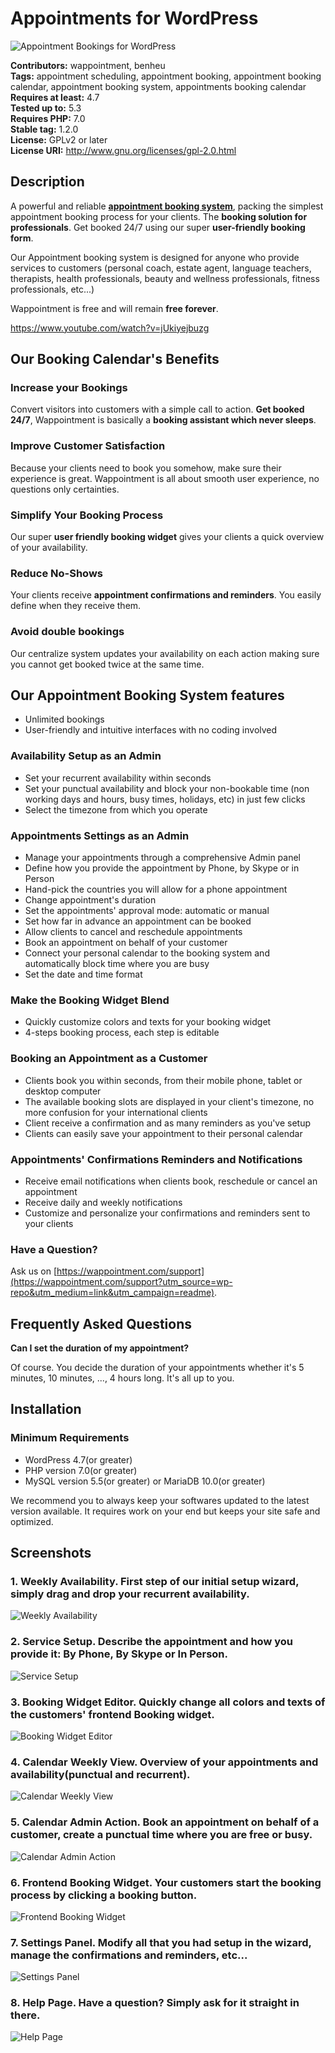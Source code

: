 # Appointments for WordPress
![Appointment Bookings for WordPress](https://ps.w.org/wappointment/assets/banner-1544x500.png?rev=2151020)

**Contributors:** wappointment, benheu  
**Tags:** appointment scheduling, appointment booking, appointment booking calendar, appointment booking system, appointments booking calendar  
**Requires at least:** 4.7  
**Tested up to:** 5.3  
**Requires PHP:** 7.0  
**Stable tag:** 1.2.0  
**License:** GPLv2 or later  
**License URI:** http://www.gnu.org/licenses/gpl-2.0.html  

## Description 

A powerful and reliable **[appointment booking system](https://wappointment.com/?utm_source=wp-repo&utm_medium=link&utm_campaign=readme)**, packing the simplest appointment booking process for your clients.
The **booking solution for professionals**. Get booked 24/7 using our super **user-friendly booking form**.

Our Appointment booking system is designed for anyone who provide services to customers (personal coach, estate agent, language teachers, therapists,  health professionals, beauty and wellness professionals, fitness professionals, etc...)

Wappointment is free and will remain **free forever**.

https://www.youtube.com/watch?v=jUkiyejbuzg


## Our Booking Calendar's Benefits 


### Increase your Bookings 
Convert visitors into customers with a simple call to action. **Get booked 24/7**, Wappointment is basically a **booking assistant which never sleeps**.


### Improve Customer Satisfaction 
Because your clients need to book you somehow, make sure their experience is great. Wappointment is all about smooth user experience, no questions only certainties.


### Simplify Your Booking Process 
Our super **user friendly booking widget** gives your clients a quick overview of your availability.


### Reduce No-Shows 
Your clients receive **appointment confirmations and reminders**. You easily define when they receive them.


### Avoid double bookings 
Our centralize system updates your availability on each action making sure you cannot get booked twice at the same time.


##  Our Appointment Booking System features 
* Unlimited bookings
* User-friendly and intuitive interfaces with no coding involved


### Availability Setup as an Admin 
* Set your recurrent availability within seconds
* Set your punctual availability and block your non-bookable time (non working days and hours, busy times, holidays, etc) in just few clicks
* Select the timezone from which you operate


### Appointments Settings as an Admin 
* Manage your appointments through a comprehensive Admin panel
* Define how you provide the appointment by Phone, by Skype or in Person
* Hand-pick the countries you will allow for a phone appointment
* Change appointment's duration
* Set the appointments' approval mode: automatic or manual 
* Set how far in advance an appointment can be booked 
* Allow clients to cancel and reschedule appointments
* Book an appointment on behalf of your customer
* Connect your personal calendar to the booking system and automatically block time where you are busy
* Set the date and time format 


### Make the Booking Widget Blend 
* Quickly customize colors and texts for your booking widget 
* 4-steps booking process, each step is editable


### Booking an Appointment as a Customer 
* Clients book you within seconds, from their mobile phone, tablet or desktop computer
* The available booking slots are displayed in your client's timezone, no more confusion for your international clients
* Client receive a confirmation and as many reminders as you've setup
* Clients can easily save your appointment to their personal calendar


### Appointments' Confirmations Reminders and Notifications 
* Receive email notifications when clients book, reschedule or cancel an appointment
* Receive daily and weekly notifications
* Customize and personalize your confirmations and reminders sent to your clients


### Have a Question? 
Ask us on [https://wappointment.com/support](https://wappointment.com/support?utm_source=wp-repo&utm_medium=link&utm_campaign=readme).


## Frequently Asked Questions 

**Can I set the duration of my appointment?**

Of course. You decide the duration of your appointments whether it's 5 minutes, 10 minutes, ..., 4 hours long. It's all up to you.


## Installation 


### Minimum Requirements 

* WordPress 4.7(or greater)
* PHP version 7.0(or greater)
* MySQL version 5.5(or greater) or MariaDB 10.0(or greater)

We recommend you to always keep your softwares updated to the latest version available.
It requires work on your end but keeps your site safe and optimized.


## Screenshots 

### 1. Weekly Availability. First step of our initial setup wizard, simply drag and drop your recurrent availability.
![Weekly Availability](https://ps.w.org/wappointment/assets/screenshot-1.jpg?rev=2151020)

### 2. Service Setup. Describe the appointment and how you provide it: By Phone, By Skype or In Person.
![Service Setup](https://ps.w.org/wappointment/assets/screenshot-2.jpg?rev=2151020)

### 3. Booking Widget Editor. Quickly change all colors and texts of the customers' frontend Booking widget.
![Booking Widget Editor](https://ps.w.org/wappointment/assets/screenshot-3.jpg?rev=2151020)

### 4. Calendar Weekly View. Overview of your appointments and availability(punctual and recurrent).
![Calendar Weekly View](https://ps.w.org/wappointment/assets/screenshot-4.jpg?rev=2151020)

### 5. Calendar Admin Action. Book an appointment on behalf of a customer, create a punctual time where you are free or busy.
![Calendar Admin Action](https://ps.w.org/wappointment/assets/screenshot-5.jpg?rev=2151020)

### 6. Frontend Booking Widget. Your customers start the booking process by clicking a booking button.
![Frontend Booking Widget](https://ps.w.org/wappointment/assets/screenshot-6.jpg?rev=2151020)

### 7. Settings Panel. Modify all that you had setup in the wizard, manage the confirmations and reminders, etc...
![Settings Panel](https://ps.w.org/wappointment/assets/screenshot-7.jpg?rev=2151020)

### 8. Help Page. Have a question? Simply ask for it straight in there.
![Help Page](https://ps.w.org/wappointment/assets/screenshot-8.jpg?rev=2151020)

